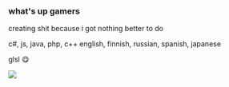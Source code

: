 ### what's up gamers
creating shit because i got nothing better to do

c#, js, java, php, c++
english, finnish, russian, spanish, japanese

glsl 😋

![](https://komarev.com/ghpvc/?username=rinzexe&style=flat-square&color=grey)
